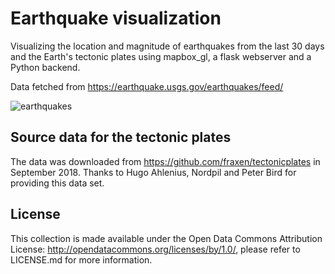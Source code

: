 # Earthquake visualization

Visualizing the location and magnitude of earthquakes  from the last 30 days and the Earth's tectonic plates using mapbox_gl, a flask webserver and a Python backend. 

Data fetched from https://earthquake.usgs.gov/earthquakes/feed/

![earthquakes](https://user-images.githubusercontent.com/19022332/46256320-56d33700-c4a9-11e8-828c-e88a1b578d7a.png)

## Source data for the tectonic plates

The data was downloaded from https://github.com/fraxen/tectonicplates in September 2018. Thanks to Hugo Ahlenius, Nordpil and Peter Bird for providing this data set.

## License

This collection is made available under the Open Data Commons Attribution License: http://opendatacommons.org/licenses/by/1.0/, please refer to LICENSE.md for more information.



